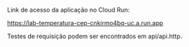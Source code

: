 Link de acesso da aplicação no Cloud Run:

https://lab-temperatura-cep-cnkirmo4bq-uc.a.run.app


Testes de requisição podem ser encontrados em api/api.http.